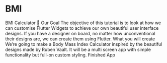 # BMI
BMI Calculator 💪 Our Goal The objective of this tutorial is to look at how we can customise Flutter Widgets to achieve our own beautiful user interface designs. If you have a designer on board, no matter how unconventional their designs are, we can create them using Flutter.  What you will create We’re going to make a Body Mass Index Calculator inspired by the beautiful designs made by Ruben Vaalt. It will be a multi screen app with simple functionality but full-on custom styling.  Finished App
